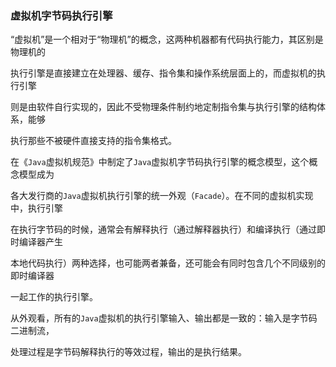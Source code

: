 ### 虚拟机字节码执行引擎

“虚拟机”是一个相对于“物理机”的概念，这两种机器都有代码执行能力，其区别是物理机的

执行引擎是直接建立在处理器、缓存、指令集和操作系统层面上的，而虚拟机的执行引擎

则是由软件自行实现的，因此不受物理条件制约地定制指令集与执行引擎的结构体系，能够

执行那些不被硬件直接支持的指令集格式。

在《`Java`虚拟机规范》中制定了`Java`虚拟机字节码执行引擎的概念模型，这个概念模型成为

各大发行商的`Java`虚拟机执行引擎的统一外观（`Facade`）。在不同的虚拟机实现中，执行引擎

在执行字节码的时候，通常会有解释执行（通过解释器执行）和编译执行（通过即时编译器产生

本地代码执行）两种选择，也可能两者兼备，还可能会有同时包含几个不同级别的即时编译器

一起工作的执行引擎。

从外观看，所有的`Java`虚拟机的执行引擎输入、输出都是一致的：输入是字节码二进制流，

处理过程是字节码解释执行的等效过程，输出的是执行结果。